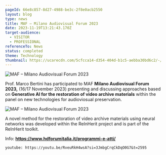 ```yaml
---
pageId: 66e8c857-8d27-4988-be3c-2f8e0acb2550
layout: blog
type: news
title: MAF – Milano Audiovisual Forum 2023
date: 2023-11-19T13:21:43.170Z
target-audience:
  - VISITOR
  - PROFESSIONAL
referenceTo: News
status: completed
theme: Technology
thumbnail: https://ucarecdn.com/5cfcca14-d354-404d-b1c5-aebba30bd6c2/-/crop/391x385/128,2/-/preview/
---
```

![MAF – Milano Audiovisual Forum 2023](https://ucarecdn.com/9721cba3-2b2d-47b1-895e-67bda7e2e7a2/ "MAF – Milano Audiovisual Forum 2023")



Prof. Marco Bertini has participated to MAF **Milano Audiovisual Forum 2023,** (16/17 November 2023) presenting and discussing approaches based on **Generative AI for the restoration of video archive materials** within the panel on new technologies for audioviosual preservation. 

![MAF – Milano Audiovisual Forum 2023](https://ucarecdn.com/c51c7f25-7a23-4d8b-8d32-c662b69a8151/ "MAF – Milano Audiovisual Forum 2023")



A novel method for the restoration of video archive materials using neural networks was developed within the ReInHerit project and is part of the ReInHerit toolkit.

Info: **<https://www.hdforumitalia.it/programmi-e-atti/>**

`youtube: https://youtu.be/RveuRkH4wsA?si=3JmbgCrqCkDqO0G7&t=2595`